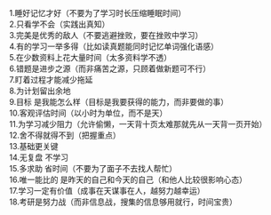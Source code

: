 
1.睡好记忆才好（不要为了学习时长压缩睡眠时间）  
2.只看学不会（实践出真知）  
3.完美是优秀的敌人（不要逃避挫败，要在挫败中学习）  
4.有的学习一举多得（比如读真题能同时记忆单词强化语感）  
5.在少数资料上花大量时间（太多资料学不透）  
6.错题是进步之源（而非痛苦之源，只顾着做新题可不行）  
7.盯着过程才能减少拖延  
8.为计划留出余地  
9.目标 是我能怎么样（目标是我要获得的能力，而非要做的事）  
10.客观评估时间（以小时为单位，而不是天）  
11.为学习减少阻力（允许偷懒，一天背十页太难那就先从一天背一页开始）  
12.舍不得就得不到（把握重点）  
13.基础更关键  
14.无复盘 不学习  
15.多求助 省时间（不要为了面子不去找人帮忙）  
16.唯一能比的 是昨天的自己和今天的自己（和他人比较很影响心态）  
17.学习一定有价值（成事在天谋事在人，越努力越幸运）  
18.考研是努力战（而非信息战，搜集的信息够用就行，时间宝贵）